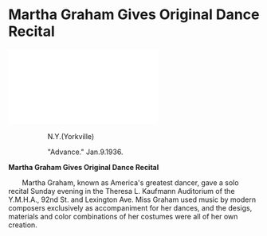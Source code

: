 **Martha Graham Gives Original Dance Recital**
===
![Picture Title](../files/200153896.pdf)


&nbsp;&nbsp;&nbsp;&nbsp;&nbsp;&nbsp;&nbsp;&nbsp;&nbsp;&nbsp;&nbsp;&nbsp;&nbsp;&nbsp;&nbsp;&nbsp;&nbsp;&nbsp;&nbsp;&nbsp;N.Y.(Yorkville)

&nbsp;&nbsp;&nbsp;&nbsp;&nbsp;&nbsp;&nbsp;&nbsp;&nbsp;&nbsp;&nbsp;&nbsp;&nbsp;&nbsp;&nbsp;&nbsp;&nbsp;&nbsp;&nbsp;&nbsp;"Advance." Jan.9.1936.

**Martha Graham Gives Original Dance Recital**

&nbsp;&nbsp;&nbsp;&nbsp;&nbsp;&nbsp;&nbsp;Martha Graham, known as America's greatest dancer, gave a solo recital Sunday evening in the Theresa L. Kaufmann Auditorium of the Y.M.H.A., 92nd St. and Lexington Ave. Miss Graham used music by modern composers exclusively as accompaniment for her dances, and the desigs, materials and color combinations of her costumes were all of her own creation. 
